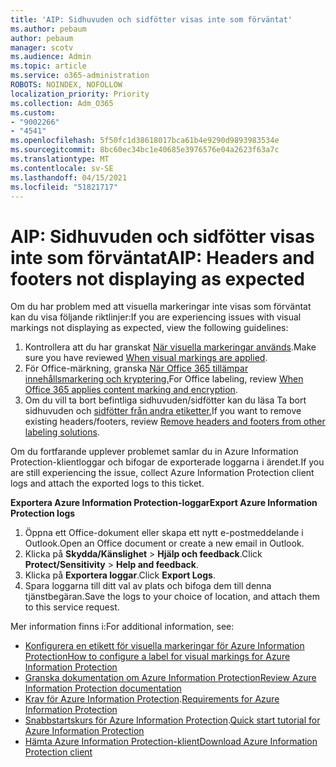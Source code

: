 ```yaml
---
title: 'AIP: Sidhuvuden och sidfötter visas inte som förväntat'
ms.author: pebaum
author: pebaum
manager: scotv
ms.audience: Admin
ms.topic: article
ms.service: o365-administration
ROBOTS: NOINDEX, NOFOLLOW
localization_priority: Priority
ms.collection: Adm_O365
ms.custom:
- "9002266"
- "4541"
ms.openlocfilehash: 5f50fc1d38618017bca61b4e9290d9893983534e
ms.sourcegitcommit: 8bc60ec34bc1e40685e3976576e04a2623f63a7c
ms.translationtype: MT
ms.contentlocale: sv-SE
ms.lasthandoff: 04/15/2021
ms.locfileid: "51821717"
---
```

# <a name="aip-headers-and-footers-not-displaying-as-expected"></a><span data-ttu-id="b08d0-102">AIP: Sidhuvuden och sidfötter visas inte som förväntat</span><span class="sxs-lookup"><span data-stu-id="b08d0-102">AIP: Headers and footers not displaying as expected</span></span>

<span data-ttu-id="b08d0-103">Om du har problem med att visuella markeringar inte visas som förväntat kan du visa följande riktlinjer:</span><span class="sxs-lookup"><span data-stu-id="b08d0-103">If you are experiencing issues with visual markings not displaying as expected, view the following guidelines:</span></span>

1. <span data-ttu-id="b08d0-104">Kontrollera att du har granskat [När visuella markeringar används](https://docs.microsoft.com/azure/information-protection/configure-policy-markings#when-visual-markings-are-applied).</span><span class="sxs-lookup"><span data-stu-id="b08d0-104">Make sure you have reviewed [When visual markings are applied](https://docs.microsoft.com/azure/information-protection/configure-policy-markings#when-visual-markings-are-applied).</span></span>
2. <span data-ttu-id="b08d0-105">För Office-märkning, granska [När Office 365 tillämpar innehållsmarkering och kryptering.](https://docs.microsoft.com/microsoft-365/compliance/sensitivity-labels-office-apps#when-office-apps-apply-content-marking-and-encryption)</span><span class="sxs-lookup"><span data-stu-id="b08d0-105">For Office labeling, review [When Office 365 applies content marking and encryption](https://docs.microsoft.com/microsoft-365/compliance/sensitivity-labels-office-apps#when-office-apps-apply-content-marking-and-encryption).</span></span>
3. <span data-ttu-id="b08d0-106">Om du vill ta bort befintliga sidhuvuden/sidfötter kan du läsa Ta bort sidhuvuden och [sidfötter från andra etiketter.](https://docs.microsoft.com/azure/information-protection/rms-client/client-admin-guide-customizations#remove-headers-and-footers-from-other-labeling-solutions)</span><span class="sxs-lookup"><span data-stu-id="b08d0-106">If you want to remove existing headers/footers, review [Remove headers and footers from other labeling solutions](https://docs.microsoft.com/azure/information-protection/rms-client/client-admin-guide-customizations#remove-headers-and-footers-from-other-labeling-solutions).</span></span>

<span data-ttu-id="b08d0-107">Om du fortfarande upplever problemet samlar du in Azure Information Protection-klientloggar och bifogar de exporterade loggarna i ärendet.</span><span class="sxs-lookup"><span data-stu-id="b08d0-107">If you are still experiencing the issue, collect Azure Information Protection client logs and attach the exported logs to this ticket.</span></span>

<span data-ttu-id="b08d0-108">**Exportera Azure Information Protection-loggar**</span><span class="sxs-lookup"><span data-stu-id="b08d0-108">**Export Azure Information Protection logs**</span></span>

1. <span data-ttu-id="b08d0-109">Öppna ett Office-dokument eller skapa ett nytt e-postmeddelande i Outlook.</span><span class="sxs-lookup"><span data-stu-id="b08d0-109">Open an Office document or create a new email in Outlook.</span></span>
2. <span data-ttu-id="b08d0-110">Klicka på **Skydda/Känslighet** > **Hjälp och feedback**.</span><span class="sxs-lookup"><span data-stu-id="b08d0-110">Click **Protect/Sensitivity** > **Help and feedback**.</span></span>
3. <span data-ttu-id="b08d0-111">Klicka på **Exportera loggar**.</span><span class="sxs-lookup"><span data-stu-id="b08d0-111">Click **Export Logs**.</span></span>
4. <span data-ttu-id="b08d0-112">Spara loggarna till ditt val av plats och bifoga dem till denna tjänstbegäran.</span><span class="sxs-lookup"><span data-stu-id="b08d0-112">Save the logs to your choice of location, and attach them to this service request.</span></span>

<span data-ttu-id="b08d0-113">Mer information finns i:</span><span class="sxs-lookup"><span data-stu-id="b08d0-113">For additional information, see:</span></span>

- [<span data-ttu-id="b08d0-114">Konfigurera en etikett för visuella markeringar för Azure Information Protection</span><span class="sxs-lookup"><span data-stu-id="b08d0-114">How to configure a label for visual markings for Azure Information Protection</span></span>](https://docs.microsoft.com/azure/information-protection/configure-policy-markings)
- [<span data-ttu-id="b08d0-115">Granska dokumentation om Azure Information Protection</span><span class="sxs-lookup"><span data-stu-id="b08d0-115">Review Azure Information Protection documentation</span></span>](https://docs.microsoft.com/azure/information-protection/what-is-information-protection)
- <span data-ttu-id="b08d0-116">[Krav för Azure Information Protection](https://docs.microsoft.com/azure/information-protection/get-started/requirements).</span><span class="sxs-lookup"><span data-stu-id="b08d0-116">[Requirements for Azure Information Protection](https://docs.microsoft.com/azure/information-protection/get-started/requirements)</span></span>
- <span data-ttu-id="b08d0-117">[Snabbstartskurs för Azure Information Protection](https://docs.microsoft.com/azure/information-protection/get-started/infoprotect-quick-start-tutorial).</span><span class="sxs-lookup"><span data-stu-id="b08d0-117">[Quick start tutorial for Azure Information Protection](https://docs.microsoft.com/azure/information-protection/get-started/infoprotect-quick-start-tutorial)</span></span>
- [<span data-ttu-id="b08d0-118">Hämta Azure Information Protection-klient</span><span class="sxs-lookup"><span data-stu-id="b08d0-118">Download Azure Information Protection client</span></span>](https://www.microsoft.com/download/details.aspx?id=53018)
